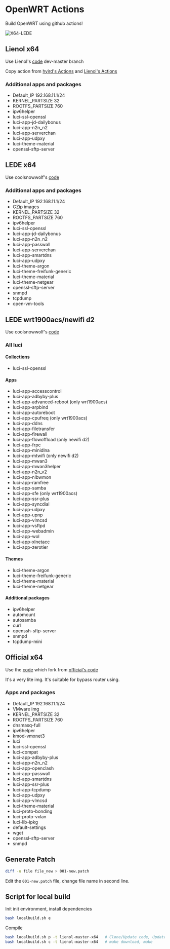 # OpenWRT Actions

Build OpenWRT using github actions!

![X64-LEDE](https://github.com/alecthw/openwrt-actions/workflows/Openwrt-AutoBuild/badge.svg)

## Lienol x64

Use Lienol's [code](https://github.com/Lienol/openwrt) dev-master branch

Copy action from [hyird's Actions](https://github.com/hyird/openwrt-actions) and [Lienol's Actions](https://github.com/Lienol/openwrt-actions)

### Additional apps and packages

- Default_IP 192.168.11.1/24
- KERNEL_PARTSIZE 32
- ROOTFS_PARTSIZE 760
- ipv6helper
- luci-ssl-openssl
- luci-app-jd-dailybonus
- luci-app-n2n_n2
- luci-app-serverchan
- luci-app-udpxy
- luci-theme-material
- openssl-sftp-server

## LEDE x64

Use coolsnowwolf's [code](https://github.com/coolsnowwolf/lede)

### Additional apps and packages

- Default_IP 192.168.11.1/24
- GZip images
- KERNEL_PARTSIZE 32
- ROOTFS_PARTSIZE 760
- ipv6helper
- luci-ssl-openssl
- luci-app-jd-dailybonus
- luci-app-n2n_n2
- luci-app-passwall
- luci-app-serverchan
- luci-app-smartdns
- luci-app-udpxy
- luci-theme-argon
- luci-theme-freifunk-generic
- luci-theme-material
- luci-theme-netgear
- openssl-sftp-server
- snmpd
- tcpdump
- open-vm-tools

## LEDE wrt1900acs/newifi d2

Use coolsnowwolf's [code](https://github.com/coolsnowwolf/lede)

### All luci

#### Collections

- luci-ssl-openssl

#### Apps

- luci-app-accesscontrol
- luci-app-adbyby-plus
- luci-app-advanced-reboot (only wrt1900acs)
- luci-app-arpbind
- luci-app-autoreboot
- luci-app-cpufreq (only wrt1900acs)
- luci-app-ddns
- luci-app-filetransfer
- luci-app-firewall
- luci-app-flowoffload (only newifi d2)
- luci-app-frpc
- luci-app-minidlna
- luci-app-mtwifi (only newifi d2)
- luci-app-mwan3
- luci-app-mwan3helper
- luci-app-n2n_v2
- luci-app-nlbwmon
- luci-app-ramfree
- luci-app-samba
- luci-app-sfe (only wrt1900acs)
- luci-app-ssr-plus
- luci-app-syncdial
- luci-app-udpxy
- luci-app-upnp
- luci-app-vlmcsd
- luci-app-vsftpd
- luci-app-webadmin
- luci-app-wol
- luci-app-xlnetacc
- luci-app-zerotier

#### Themes

- luci-theme-argon
- luci-theme-freifunk-generic
- luci-theme-material
- luci-theme-netgear

#### Additional packages

- ipv6helper
- automount
- autosamba
- curl
- openssh-sftp-server
- snmpd
- tcpdump-mini

## Official x64

Use the [code](https://github.com/alecthw/openwrt) which fork from [official's code](https://github.com/openwrt/openwrt)

It's a very lite img. It's suitable for bypass router using.

### Apps and packages

- Default_IP 192.168.11.1/24
- VMware img
- KERNEL_PARTSIZE 32
- ROOTFS_PARTSIZE 760
- dnsmasq-full
- ipv6helper
- kmod-vmxnet3
- luci
- luci-ssl-openssl
- luci-compat
- luci-app-adbyby-plus
- luci-app-n2n_n2
- luci-app-openclash
- luci-app-passwall
- luci-app-smartdns
- luci-app-ssr-plus
- luci-app-tcpdump
- luci-app-udpxy
- luci-app-vlmcsd
- luci-theme-material
- luci-proto-bonding
- luci-proto-vxlan
- luci-lib-ipkg
- default-settings
- wget
- openssl-sftp-server
- snmpd

## Generate Patch

``` bash
diff -u file file_new > 001-new.patch
```

Edit the `001-new.patch` file, change file name in second line.

## Script for local build

Init init environment, install dependencies

``` bash
bash localbuild.sh e
```

Compile

``` bash
bash localbuild.sh p -t lienol-master-x64   # Clone/Update code, Update feeds, apply custom settings, make defconfig
bash localbuild.sh c -t lienol-master-x64   # make download, make
```
